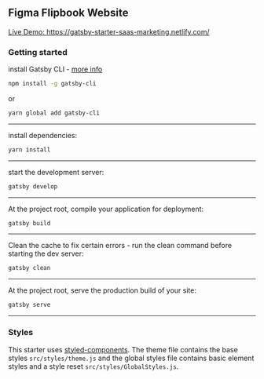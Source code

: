 ## Figma Flipbook Website

[Live Demo: https://gatsby-starter-saas-marketing.netlify.com/ ](https://gatsby-starter-saas-marketing.netlify.com/)

### Getting started

install Gatsby CLI - [more info](https://www.gatsbyjs.org/tutorial/part-zero/)

```sh
npm install -g gatsby-cli
```

or

```sh
yarn global add gatsby-cli
```

---

install dependencies:

```sh
yarn install
```

---

start the development server:

```sh
gatsby develop
```

---

At the project root, compile your application for deployment:

```sh
gatsby build
```

---

Clean the cache to fix certain errors - run the clean command before starting the dev server:

```sh
gatsby clean
```

---

At the project root, serve the production build of your site:

```sh
gatsby serve
```

---

### Styles

This starter uses [styled-components](https://www.styled-components.com/). The theme file contains the base styles `src/styles/theme.js` and the global styles file contains basic element styles and a style reset `src/styles/GlobalStyles.js`.
